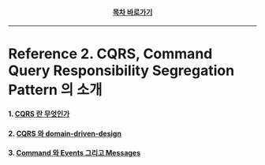<div align="center">

#### [목차 바로가기](https://github.com/dhslrl321/cqrs-journey-korean-ver/blob/master/Table%20of%20Contents.mdwn)

</div>

---

# Reference 2. CQRS, Command Query Responsibility Segregation Pattern 의 소개

#### 1. [CQRS 란 무엇인가](https://github.com/dhslrl321/cqrs-journey-korean-ver/blob/master/part02-references/reference01/01.%20domain-driven-design%20이란%20무엇인가.mdwn)

#### 2. [CQRS 와 domain-driven-design](https://github.com/dhslrl321/cqrs-journey-korean-ver/blob/master/part02-references/reference02/02.%20CQRS%20와%20domain-driven-design.mdwn)

#### 3. [Command 와 Events 그리고 Messages](https://github.com/dhslrl321/cqrs-journey-korean-ver/blob/master/part02-references/reference02/03.%20command%20와%20events%20그리고%20messages.mdwn)
